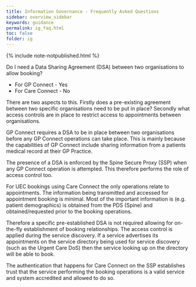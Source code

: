 ```yaml
---
title: Information Governance - Frequently Asked Questions
sidebar: overview_sidebar
keywords: guidance
permalink: ig_faq.html
toc: false
folder: ig
---
```


{% include note-notpublished.html %}

Do I need a Data Sharing Agreement (DSA) between two organisations to allow booking?

* For GP Connect - Yes
* For Care Connect - No


There are two aspects to this. Firstly does a pre-existing agreement between two specific organisations need to be put in place? Secondly what access controls are in place to restrict access to appointments between organisations.

GP Connect requires a DSA to be in place between two organisations before any GP Connect operations can take place. This is mainly because the capabilities of GP Connect include sharing information from a patients medical record at their GP Practice.

The presence of a DSA is enforced by the Spine Secure Proxy (SSP) when any GP Connect operation is attempted. This therefore performs the role of access control too.

For UEC bookings using Care Connect the only operations relate to appointments. The information being transmitted and accessed for appointment booking is minimal. Most of the important information is (e.g. patient demographics) is obtained from the PDS (Spine) and obtained/requested prior to the booking operations.

Therefore a specific pre-established DSA is not required allowing for on-the-fly establishment of booking relationships. The access control is applied during the service discovery. If a service advertises its appointments on the service directory being used for service discovery (such as the Urgent Care DoS) then the service looking up on the directory will be able to book.

The authentication that happens for Care Connect on the SSP establishes trust that the service performing the booking operations is a valid service and system accredited and allowed to do so.
